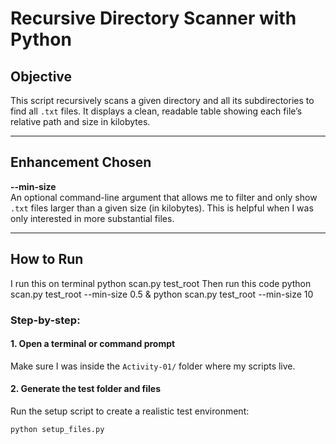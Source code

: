 # Recursive Directory Scanner with Python

## Objective
This script recursively scans a given directory and all its subdirectories to find all `.txt` files. It displays a clean, readable table showing each file’s relative path and size in kilobytes.

---

## Enhancement Chosen
**--min-size**  
An optional command-line argument that allows me to filter and only show `.txt` files larger than a given size (in kilobytes). This is helpful when I was only interested in more substantial files.

---

## How to Run
I run this on terminal python scan.py test_root
Then run this code python scan.py test_root --min-size 0.5 & python scan.py test_root --min-size 10

### Step-by-step:

#### 1. Open a terminal or command prompt
Make sure I was inside the `Activity-01/` folder where my scripts live.

#### 2. Generate the test folder and files
Run the setup script to create a realistic test environment:

```bash
python setup_files.py
